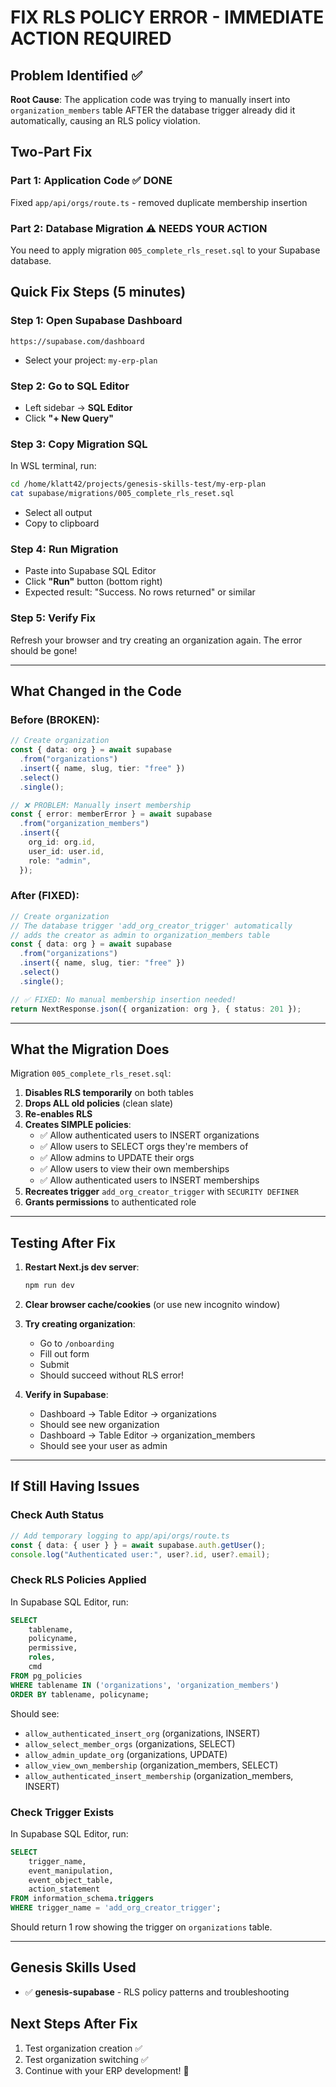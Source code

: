 # FIX RLS POLICY ERROR - IMMEDIATE ACTION REQUIRED

## Problem Identified ✅

**Root Cause**: The application code was trying to manually insert into `organization_members` table AFTER the database trigger already did it automatically, causing an RLS policy violation.

## Two-Part Fix

### Part 1: Application Code ✅ DONE
Fixed `app/api/orgs/route.ts` - removed duplicate membership insertion

### Part 2: Database Migration ⚠️ NEEDS YOUR ACTION

You need to apply migration `005_complete_rls_reset.sql` to your Supabase database.

## Quick Fix Steps (5 minutes)

### Step 1: Open Supabase Dashboard
```
https://supabase.com/dashboard
```
- Select your project: `my-erp-plan`

### Step 2: Go to SQL Editor
- Left sidebar → **SQL Editor**
- Click **"+ New Query"**

### Step 3: Copy Migration SQL
In WSL terminal, run:
```bash
cd /home/klatt42/projects/genesis-skills-test/my-erp-plan
cat supabase/migrations/005_complete_rls_reset.sql
```
- Select all output
- Copy to clipboard

### Step 4: Run Migration
- Paste into Supabase SQL Editor
- Click **"Run"** button (bottom right)
- Expected result: "Success. No rows returned" or similar

### Step 5: Verify Fix
Refresh your browser and try creating an organization again. The error should be gone!

---

## What Changed in the Code

### Before (BROKEN):
```typescript
// Create organization
const { data: org } = await supabase
  .from("organizations")
  .insert({ name, slug, tier: "free" })
  .select()
  .single();

// ❌ PROBLEM: Manually insert membership
const { error: memberError } = await supabase
  .from("organization_members")
  .insert({
    org_id: org.id,
    user_id: user.id,
    role: "admin",
  });
```

### After (FIXED):
```typescript
// Create organization
// The database trigger 'add_org_creator_trigger' automatically
// adds the creator as admin to organization_members table
const { data: org } = await supabase
  .from("organizations")
  .insert({ name, slug, tier: "free" })
  .select()
  .single();

// ✅ FIXED: No manual membership insertion needed!
return NextResponse.json({ organization: org }, { status: 201 });
```

---

## What the Migration Does

Migration `005_complete_rls_reset.sql`:

1. **Disables RLS temporarily** on both tables
2. **Drops ALL old policies** (clean slate)
3. **Re-enables RLS**
4. **Creates SIMPLE policies**:
   - ✅ Allow authenticated users to INSERT organizations
   - ✅ Allow users to SELECT orgs they're members of
   - ✅ Allow admins to UPDATE their orgs
   - ✅ Allow users to view their own memberships
   - ✅ Allow authenticated users to INSERT memberships
5. **Recreates trigger** `add_org_creator_trigger` with `SECURITY DEFINER`
6. **Grants permissions** to authenticated role

---

## Testing After Fix

1. **Restart Next.js dev server**:
   ```bash
   npm run dev
   ```

2. **Clear browser cache/cookies** (or use new incognito window)

3. **Try creating organization**:
   - Go to `/onboarding`
   - Fill out form
   - Submit
   - Should succeed without RLS error!

4. **Verify in Supabase**:
   - Dashboard → Table Editor → organizations
   - Should see new organization
   - Dashboard → Table Editor → organization_members
   - Should see your user as admin

---

## If Still Having Issues

### Check Auth Status
```typescript
// Add temporary logging to app/api/orgs/route.ts
const { data: { user } } = await supabase.auth.getUser();
console.log("Authenticated user:", user?.id, user?.email);
```

### Check RLS Policies Applied
In Supabase SQL Editor, run:
```sql
SELECT
    tablename,
    policyname,
    permissive,
    roles,
    cmd
FROM pg_policies
WHERE tablename IN ('organizations', 'organization_members')
ORDER BY tablename, policyname;
```

Should see:
- `allow_authenticated_insert_org` (organizations, INSERT)
- `allow_select_member_orgs` (organizations, SELECT)
- `allow_admin_update_org` (organizations, UPDATE)
- `allow_view_own_membership` (organization_members, SELECT)
- `allow_authenticated_insert_membership` (organization_members, INSERT)

### Check Trigger Exists
In Supabase SQL Editor, run:
```sql
SELECT
    trigger_name,
    event_manipulation,
    event_object_table,
    action_statement
FROM information_schema.triggers
WHERE trigger_name = 'add_org_creator_trigger';
```

Should return 1 row showing the trigger on `organizations` table.

---

## Genesis Skills Used
- ✅ **genesis-supabase** - RLS policy patterns and troubleshooting

## Next Steps After Fix
1. Test organization creation ✅
2. Test organization switching ✅
3. Continue with your ERP development! 🚀
